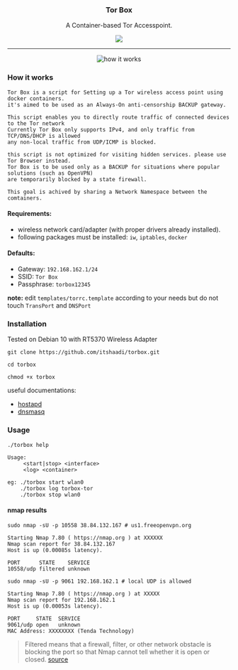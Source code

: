 <p align="center">
  <h3 align="center">Tor Box</h3>
  <p align="center">A Container-based Tor Accesspoint.</p>

  <p align="center">
    <a href="https://github.com/GouveaHeitor/nipe/blob/master/LICENSE.md">
      <img src="https://img.shields.io/badge/license-MIT-blue.svg">
    </a>
  </p>
</p>

---

<p align="center">
    <img src="https://user-images.githubusercontent.com/10201704/65461099-245fde00-de60-11e9-95e4-1f0c57806c3f.jpg" alt="how it works">
</p>

### How it works
    Tor Box is a script for Setting up a Tor wireless access point using docker containers.
    it's aimed to be used as an Always-On anti-censorship BACKUP gateway.

    This script enables you to directly route traffic of connected devices to the Tor network
    Currently Tor Box only supports IPv4, and only traffic from TCP/DNS/DHCP is allowed
    any non-local traffic from UDP/ICMP is blocked.

    this script is not optimized for visiting hidden services. please use Tor Browser instead.
    Tor Box is to be used only as a BACKUP for situations where popular solutions (such as OpenVPN)
    are temporarily blocked by a state firewall.

    This goal is achived by sharing a Network Namespace between the comtainers.


#### Requirements:
* wireless network card/adapter (with proper drivers already installed).
* following packages must be installed: `iw`, `iptables`, `docker`

#### Defaults:
* Gateway: `192.168.162.1/24`
* SSID: `Tor Box`
* Passphrase: `torbox12345`

**note:** edit `templates/torrc.template` according to your needs but do not touch `TransPort` and `DNSPort`

### Installation
Tested on Debian 10 with RT5370 Wireless Adapter
```
git clone https://github.com/itshaadi/torbox.git

cd torbox

chmod +x torbox
```

useful documentations:
* [hostapd](https://wiki.gentoo.org/wiki/Hostapd)
* [dnsmasq](https://wiki.archlinux.org/index.php/Dnsmasq)

### Usage

```
./torbox help

Usage: 
 	 <start|stop> <interface> 
 	 <log> <container>

eg: ./torbox start wlan0
    ./torbox log torbox-tor
    ./torbox stop wlan0
```

#### nmap results
```
sudo nmap -sU -p 10558 38.84.132.167 # us1.freeopenvpn.org

Starting Nmap 7.80 ( https://nmap.org ) at XXXXXX
Nmap scan report for 38.84.132.167
Host is up (0.00085s latency).

PORT      STATE    SERVICE
10558/udp filtered unknown

sudo nmap -sU -p 9061 192.168.162.1 # local UDP is allowed

Starting Nmap 7.80 ( https://nmap.org ) at XXXXX
Nmap scan report for 192.168.162.1
Host is up (0.00053s latency).

PORT     STATE  SERVICE
9061/udp open   unknown
MAC Address: XXXXXXXX (Tenda Technology)
```
>  Filtered means that a firewall, filter, or other network obstacle is blocking the port so that Nmap cannot tell whether it is open or closed. [source](https://wiki.onap.org/display/DW/Nmap)
